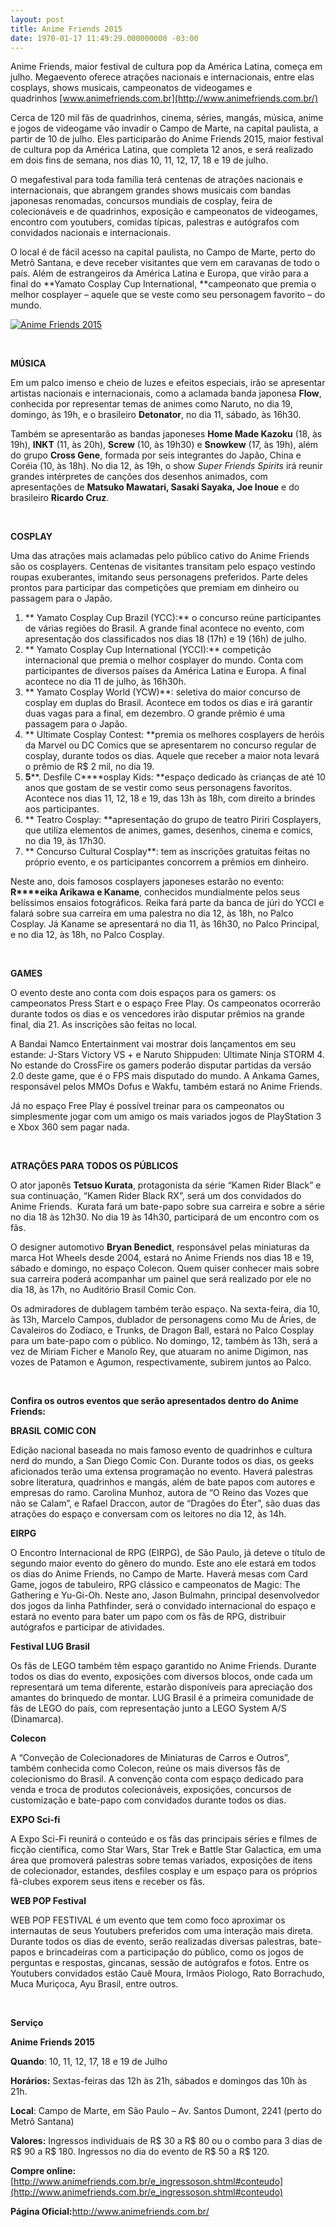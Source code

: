 ```yaml
---
layout: post
title: Anime Friends 2015
date: 1970-01-17 11:49:29.000000000 -03:00
---
```


Anime Friends, maior festival de cultura pop da América Latina, começa em julho. Megaevento oferece atrações nacionais e internacionais, entre elas cosplays, shows musicais, campeonatos de videogames e quadrinhos [www.animefriends.com.br](http://www.animefriends.com.br/)

Cerca de 120 mil fãs de quadrinhos, cinema, séries, mangás, música, anime e jogos de videogame vão invadir o Campo de Marte, na capital paulista, a partir de 10 de julho. Eles participarão do Anime Friends 2015, maior festival de cultura pop da América Latina, que completa 12 anos, e será realizado em dois fins de semana, nos dias 10, 11, 12, 17, 18 e 19 de julho.

O megafestival para toda família terá centenas de atrações nacionais e internacionais, que abrangem grandes shows musicais com bandas japonesas renomadas, concursos mundiais de cosplay, feira de colecionáveis e de quadrinhos, exposição e campeonatos de videogames, encontro com youtubers, comidas típicas, palestras e autógrafos com convidados nacionais e internacionais.

O local é de fácil acesso na capital paulista, no Campo de Marte, perto do Metrô Santana, e deve receber visitantes que vem em caravanas de todo o país. Além de estrangeiros da América Latina e Europa, que virão para a final do **Yamato Cosplay Cup International, **campeonato que premia o melhor cosplayer – aquele que se veste como seu personagem favorito – do mundo.

[![Anime Friends 2015](../content/images/2015/07/ANIME-FRIENDS.jpg)](../content/images/2015/07/ANIME-FRIENDS.jpg)

 

**MÚSICA**

Em um palco imenso e cheio de luzes e efeitos especiais, irão se apresentar artistas nacionais e internacionais, como a aclamada banda japonesa **Flow**, conhecida por representar temas de animes como Naruto, no dia 19, domingo, às 19h, e o brasileiro **Detonator**, no dia 11, sábado, às 16h30.

Também se apresentarão as bandas japoneses **Home Made Kazoku** (18, às 19h), **INKT** (11, às 20h), **Screw** (10, às 19h30) e **Snowkew** (17, às 19h), além do grupo **Cross Gene**, formada por seis integrantes do Japão, China e Coréia (10, às 18h). No dia 12, às 19h, o show *Super Friends Spirits* irá reunir grandes intérpretes de canções dos desenhos animados, com apresentações de **Matsuko Mawatari, Sasaki Sayaka, Joe Inoue** e do brasileiro **Ricardo Cruz**.

 

**COSPLAY**

Uma das atrações mais aclamadas pelo público cativo do Anime Friends são os cosplayers. Centenas de visitantes transitam pelo espaço vestindo roupas exuberantes, imitando seus personagens preferidos. Parte deles prontos para participar das competições que premiam em dinheiro ou passagem para o Japão.

1. ** Yamato Cosplay Cup Brazil (YCC):** o concurso reúne participantes de várias regiões do Brasil. A grande final acontece no evento, com apresentação dos classificados nos dias 18 (17h) e 19 (16h) de julho.
2. ** Yamato Cosplay Cup International (YCCI):** competição internacional que premia o melhor cosplayer do mundo. Conta com participantes de diversos países da América Latina e Europa. A final acontece no dia 11 de julho, às 16h30h.
3. ** Yamato Cosplay World (YCW)**: seletiva do maior concurso de cosplay em duplas do Brasil. Acontece em todos os dias e irá garantir duas vagas para a final, em dezembro. O grande prêmio é uma passagem para o Japão.
4. ** Ultimate Cosplay Contest: **premia os melhores cosplayers de heróis da Marvel ou DC Comics que se apresentarem no concurso regular de cosplay, durante todos os dias. Aquele que receber a maior nota levará o prêmio de R$ 2 mil, no dia 19.
5. **5****. Desfile C****osplay Kids: **espaço dedicado às crianças de até 10 anos que gostam de se vestir como seus personagens favoritos. Acontece nos dias 11, 12, 18 e 19, das 13h às 18h, com direito a brindes aos participantes.
6. ** Teatro Cosplay: **apresentação do grupo de teatro Piriri Cosplayers, que utiliza elementos de animes, games, desenhos, cinema e comics, no dia 19, às 17h30.
7. ** Concurso Cultural Cosplay**: tem as inscrições gratuitas feitas no próprio evento, e os participantes concorrem a prêmios em dinheiro.

Neste ano, dois famosos cosplayers japoneses estarão no evento: **R****eika Arikawa **e** Kaname**, conhecidos mundialmente pelos seus belíssimos ensaios fotográficos. Reika fará parte da banca de júri do YCCI e falará sobre sua carreira em uma palestra no dia 12, às 18h, no Palco Cosplay. Já Kaname se apresentará no dia 11, às 16h30, no Palco Principal, e no dia 12, às 18h, no Palco Cosplay.

 

**GAMES**

O evento deste ano conta com dois espaços para os gamers: os campeonatos Press Start e o espaço Free Play. Os campeonatos ocorrerão durante todos os dias e os vencedores irão disputar prêmios na grande final, dia 21. As inscrições são feitas no local.

A Bandai Namco Entertainment vai mostrar dois lançamentos em seu estande: J-Stars Victory VS + e Naruto Shippuden: Ultimate Ninja STORM 4. No estande do CrossFire os gamers poderão disputar partidas da versão 2.0 deste game, que é o FPS mais disputado do mundo. A Ankama Games, responsável pelos MMOs Dofus e Wakfu, também estará no Anime Friends.

Já no espaço Free Play é possível treinar para os campeonatos ou simplesmente jogar com um amigo os mais variados jogos de PlayStation 3 e Xbox 360 sem pagar nada.

 

**ATRAÇÕES PARA TODOS OS PÚBLICOS**

O ator japonês **Tetsuo Kurata**, protagonista da série “Kamen Rider Black” e sua continuação, “Kamen Rider Black RX”, será um dos convidados do Anime Friends.  Kurata fará um bate-papo sobre sua carreira e sobre a série no dia 18 às 12h30. No dia 19 às 14h30, participará de um encontro com os fãs.

O designer automotivo **Bryan Benedict**, responsável pelas miniaturas da marca Hot Wheels desde 2004, estará no Anime Friends nos dias 18 e 19, sábado e domingo, no espaço Colecon. Quem quiser conhecer mais sobre sua carreira poderá acompanhar um painel que será realizado por ele no dia 18, às 17h, no Auditório Brasil Comic Con.

Os admiradores de dublagem também terão espaço. Na sexta-feira, dia 10, às 13h, Marcelo Campos, dublador de personagens como Mu de Áries, de Cavaleiros do Zodíaco, e Trunks, de Dragon Ball, estará no Palco Cosplay para um bate-papo com o público. No domingo, 12, também às 13h, será a vez de Miriam Ficher e Manolo Rey, que atuaram no anime Digimon, nas vozes de Patamon e Agumon, respectivamente, subirem juntos ao Palco.

 

**Confira os outros eventos que serão apresentados dentro do Anime Friends:**

**BRASIL COMIC CON**

Edição nacional baseada no mais famoso evento de quadrinhos e cultura nerd do mundo, a San Diego Comic Con. Durante todos os dias, os geeks aficionados terão uma extensa programação no evento. Haverá palestras sobre literatura, quadrinhos e mangás, além de bate papos com autores e empresas do ramo. Carolina Munhoz, autora de “O Reino das Vozes que não se Calam”, e Rafael Draccon, autor de “Dragões do Éter”, são duas das atrações do espaço e conversam com os leitores no dia 12, às 14h.

**EIRPG**

O Encontro Internacional de RPG (EIRPG), de São Paulo, já deteve o título de segundo maior evento do gênero do mundo. Este ano ele estará em todos os dias do Anime Friends, no Campo de Marte. Haverá mesas com Card Game, jogos de tabuleiro, RPG clássico e campeonatos de Magic: The Gathering e Yu-Gi-Oh. Neste ano, Jason Bulmahn, principal desenvolvedor dos jogos da linha Pathfinder, será o convidado internacional do espaço e estará no evento para bater um papo com os fãs de RPG, distribuir autógrafos e participar de atividades.

**Festival LUG Brasil**

Os fãs de LEGO também têm espaço garantido no Anime Friends. Durante todos os dias do evento, exposições com diversos blocos, onde cada um representará um tema diferente, estarão disponíveis para apreciação dos amantes do brinquedo de montar. LUG Brasil é a primeira comunidade de fãs de LEGO do país, com representação junto a LEGO System A/S (Dinamarca).

**Colecon**

A “Conveção de Colecionadores de Miniaturas de Carros e Outros”, também conhecida como Colecon, reúne os mais diversos fãs de colecionismo do Brasil. A convenção conta com espaço dedicado para venda e troca de produtos colecionáveis, exposições, concursos de customização e bate-papo com convidados durante todos os dias.

**EXPO Sci-fi**

A Expo Sci-Fi reunirá o conteúdo e os fãs das principais séries e filmes de ficção científica, como Star Wars, Star Trek e Battle Star Galactica, em uma área que promoverá palestras sobre temas variados, exposições de itens de colecionador, estandes, desfiles cosplay e um espaço para os próprios fã-clubes exporem seus itens e receber os fãs.

**WEB POP Festival**

WEB POP FESTIVAL é um evento que tem como foco aproximar os internautas de seus Youtubers preferidos com uma interação mais direta. Durante todos os dias de evento, serão realizadas diversas palestras, bate-papos e brincadeiras com a participação do público, como os jogos de perguntas e respostas, gincanas, sessão de autógrafos e fotos. Entre os Youtubers convidados estão Cauê Moura, Irmãos Piologo, Rato Borrachudo, Muca Muriçoca, Ayu Brasil, entre outros.

 

**Serviço**

**Anime Friends 2015**

**Quando**: 10, 11, 12, 17, 18 e 19 de Julho

**Horários:** Sextas-feiras das 12h às 21h, sábados e domingos das 10h às 21h.

**Local**: Campo de Marte, em São Paulo – Av. Santos Dumont, 2241 (perto do Metrô Santana)

**Valores:** Ingressos individuais de R$ 30 a R$ 80 ou o combo para 3 dias de R$ 90 a R$ 180. Ingressos no dia do evento de R$ 50 a R$ 120.

**Compre online:**[http://www.animefriends.com.br/e_ingressoson.shtml#conteudo](http://www.animefriends.com.br/e_ingressoson.shtml#conteudo)

**Página Oficial:**[http://www.animefriends.com.br/ ](http://www.animefriends.com.br/)

 


